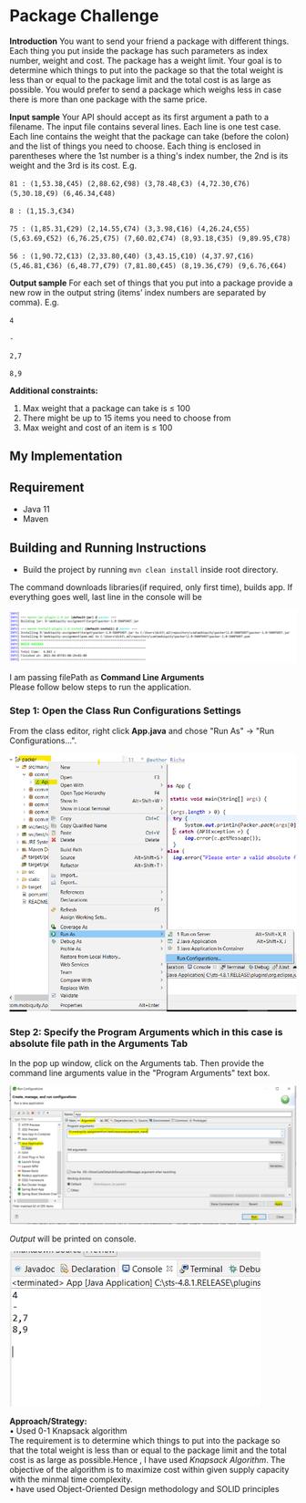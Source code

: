 # Package Challenge

**Introduction**
You want to send your friend a package with different things.
Each thing you put inside the package has such parameters as index number, weight and cost. The
package has a weight limit. Your goal is to determine which things to put into the package so that the
total weight is less than or equal to the package limit and the total cost is as large as possible.
You would prefer to send a package which weighs less in case there is more than one package with the
same price.

**Input	sample**
Your API should accept as its first argument a path to a filename. The input file contains several
lines. Each line is one test case.
Each line contains the weight that the package can take (before the colon) and the list of things you
need to choose. Each thing is enclosed in parentheses where the 1st number is a thing's index number,
the 2nd is its weight and the 3rd is its cost. E.g.

`81 : (1,53.38,€45) (2,88.62,€98) (3,78.48,€3) (4,72.30,€76) (5,30.18,€9) (6,46.34,€48)`

`8 : (1,15.3,€34)`

`75 : (1,85.31,€29) (2,14.55,€74) (3,3.98,€16) (4,26.24,€55) (5,63.69,€52) (6,76.25,€75) (7,60.02,€74) (8,93.18,€35) (9,89.95,€78)`

`56 : (1,90.72,€13) (2,33.80,€40) (3,43.15,€10) (4,37.97,€16) (5,46.81,€36) (6,48.77,€79) (7,81.80,€45) (8,19.36,€79) (9,6.76,€64)`


**Output	sample**
For each set of things that you put into a package provide a new row in the output string (items’ index
numbers are separated by comma). E.g.

`4`

`-`

`2,7`

`8,9`

**Additional constraints:**
1. Max weight that a package can take is ≤ 100
2. There might be up to 15 items you need to choose from
3. Max weight and cost of an item is ≤ 100

## My Implementation

## Requirement
* Java 11
* Maven

## Building and Running Instructions
* Build the project by running `mvn clean install` inside root directory.  
 
The command downloads libraries(if required, only first time), builds app. If everything goes well, last line in the console will be

![Alt text](static/buildSuccess.PNG?raw=true "Optional Title")  

I am passing filePath as <B>Command Line Arguments</B>  
Please follow below steps to run the application.  

### Step 1: Open the Class Run Configurations Settings  
From the class editor, right click <B>App.java</B> and chose "Run As" -> "Run Configurations...".   

 ![Alt text](static/firstStep.PNG?raw=true "Optional Title") 

### Step 2: Specify the Program Arguments which in this case is absolute file path in the Arguments Tab  
In the pop up window, click on the Arguments tab. Then provide the command line arguments value in the "Program Arguments" text box.  

![Alt text](static/runSteps.PNG?raw=true "Optional Title")  

<I>Output</I> will be printed on console.  

![Alt text](static/output.PNG?raw=true "Optional Title")  

**Approach/Strategy:**  
•	Used 0-1 Knapsack algorithm  
The requirement is to determine which things to put into the package so that the total weight is less than or equal to the package limit and the total cost is as large as possible.Hence , I have used <I>Knapsack Algorithm</I>. The objective of the algorithm is to maximize cost within given supply capacity with the minmal time complexity.  
•   have used  Object-Oriented Design methodology and SOLID principles




